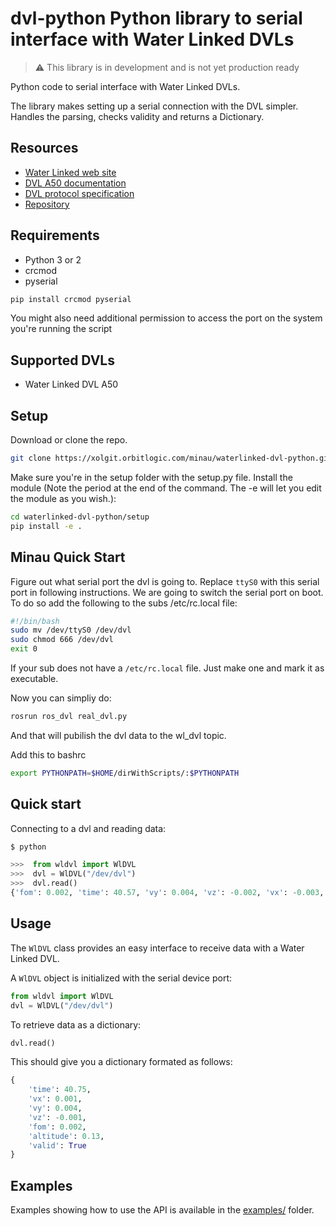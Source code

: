 # dvl-python Python library to serial interface with Water Linked DVLs

> :warning: This library is in development and is not yet production ready

Python code to serial interface with Water Linked DVLs.

The library makes setting up a serial connection with the DVL simpler. Handles the parsing, checks validity and returns a Dictionary.

## Resources

- [Water Linked web site](https://waterlinked.com/dvl/)
- [DVL A50 documentation](https://waterlinked.github.io/dvl/dvl-a50/)
- [DVL protocol specification](https://waterlinked.github.io/dvl/dvl-protocol/)
- [Repository](https://github.com/waterlinked/dvl-python)

## Requirements

- Python 3 or 2
- crcmod
- pyserial

```bash
pip install crcmod pyserial
```

You might also need additional permission to access the port on the system you're running the script

## Supported DVLs

- Water Linked DVL A50

## Setup

Download or clone the repo.

```bash
git clone https://xolgit.orbitlogic.com/minau/waterlinked-dvl-python.git
```

Make sure you're in the setup folder with the setup.py file. Install the module (Note the period at the end of the command. The -e will let you edit the module as you wish.):

```bash
cd waterlinked-dvl-python/setup
pip install -e .
```

## Minau Quick Start

Figure out what serial port the dvl is going to. Replace `ttyS0` with this serial port in following instructions. We are going to switch the serial port on boot. To do so add the following to the subs /etc/rc.local file:

```bash
#!/bin/bash
sudo mv /dev/ttyS0 /dev/dvl
sudo chmod 666 /dev/dvl
exit 0
```

If your sub does not have a `/etc/rc.local` file. Just make one and mark it as executable.

Now you can simpliy do:

```bash
rosrun ros_dvl real_dvl.py
```

And that will pubilish the dvl data to the wl_dvl topic.

Add this to bashrc

```bash
export PYTHONPATH=$HOME/dirWithScripts/:$PYTHONPATH
```

## Quick start

Connecting to a dvl and reading data:

```py
$ python

>>>  from wldvl import WlDVL
>>>  dvl = WlDVL("/dev/dvl")
>>>  dvl.read()
{'fom': 0.002, 'time': 40.57, 'vy': 0.004, 'vz': -0.002, 'vx': -0.003, 'valid': True, 'altitude': 0.14}
```

## Usage

The `WlDVL` class provides an easy interface to receive data with a Water Linked DVL.

A `WlDVL` object is initialized with the serial device port:

```py
from wldvl import WlDVL
dvl = WlDVL("/dev/dvl")
```

To retrieve data as a dictionary:

```py
dvl.read()
```

This should give you a dictionary formated as follows:

```python
{
    'time': 40.75,
    'vx': 0.001,
    'vy': 0.004,
    'vz': -0.001,
    'fom': 0.002,
    'altitude': 0.13,
    'valid': True
}
```

## Examples

Examples showing how to use the API is available in the [examples/](examples/) folder.
